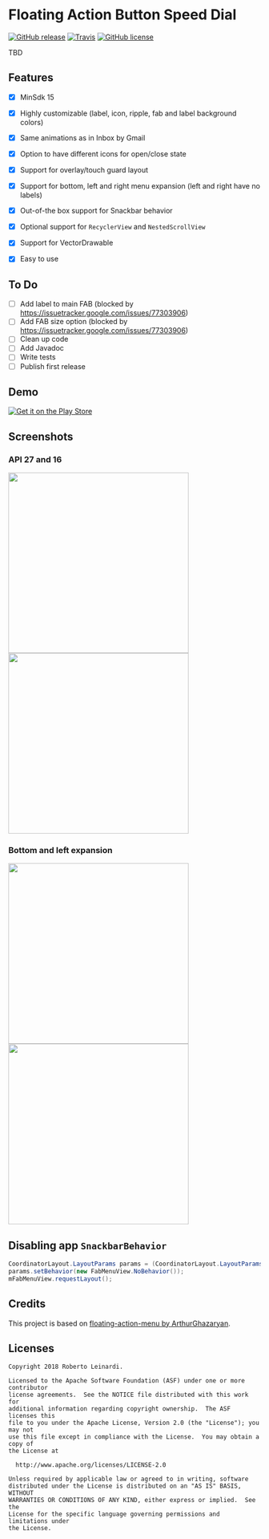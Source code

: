# Floating Action Button Speed Dial

[![GitHub release](https://img.shields.io/github/release/leinardi/FloatingActionButtonSpeedDial.svg?style=plastic)](https://github.com/leinardi/FloatingActionButtonSpeedDial/releases)
[![Travis](https://img.shields.io/travis/leinardi/FloatingActionButtonSpeedDial/master.svg?style=plastic)](https://travis-ci.org/leinardi/FloatingActionButtonSpeedDial)
[![GitHub license](https://img.shields.io/github/license/leinardi/FloatingActionButtonSpeedDial.svg?style=plastic)](https://github.com/leinardi/FloatingActionButtonSpeedDial/blob/master/LICENSE) 

TBD

## Features
- [x] MinSdk 15
- [x] Highly customizable (label, icon, ripple, fab and label background colors) 
- [x] Same animations as in Inbox by Gmail
- [x] Option to have different icons for open/close state
- [x] Support for overlay/touch guard layout
- [x] Support for bottom, left and right menu expansion (left and right have no labels)
- [x] Out-of-the box support for Snackbar behavior
- [x] Optional support for `RecyclerView` and `NestedScrollView`
- [x] Support for VectorDrawable
- [x] Easy to use


## To Do
- [ ] Add label to main FAB (blocked by https://issuetracker.google.com/issues/77303906)
- [ ] Add FAB size option (blocked by https://issuetracker.google.com/issues/77303906)
- [ ] Clean up code 
- [ ] Add Javadoc
- [ ] Write tests
- [ ] Publish first release

## Demo
[![Get it on the Play Store](/art/playstore_getiton.png)](https://play.google.com/store/apps/details?id=com.leinardi.android.speeddial.sample)

## Screenshots
### API 27 and 16
<img src="/art/screenshot_api_27.png" width="360"/> <img src="/art/screenshot_api_16.png" width="360"/>

### Bottom and left expansion
<img src="/art/screenshot_api_27_top_fab_bottom_expansion.png" width="360"/> <img src="/art/screenshot_api_27_bottom_fab_left_expansion.png" width="360"/>


## Disabling app `SnackbarBehavior`
```java
CoordinatorLayout.LayoutParams params = (CoordinatorLayout.LayoutParams) mFabMenuView.getLayoutParams();
params.setBehavior(new FabMenuView.NoBehavior());
mFabMenuView.requestLayout();
```

## Credits

This project is based on [floating-action-menu by ArthurGhazaryan](https://github.com/ArthurGhazaryan/floating-action-menu).

## Licenses

```
Copyright 2018 Roberto Leinardi.

Licensed to the Apache Software Foundation (ASF) under one or more contributor
license agreements.  See the NOTICE file distributed with this work for
additional information regarding copyright ownership.  The ASF licenses this
file to you under the Apache License, Version 2.0 (the "License"); you may not
use this file except in compliance with the License.  You may obtain a copy of
the License at

  http://www.apache.org/licenses/LICENSE-2.0

Unless required by applicable law or agreed to in writing, software
distributed under the License is distributed on an "AS IS" BASIS, WITHOUT
WARRANTIES OR CONDITIONS OF ANY KIND, either express or implied.  See the
License for the specific language governing permissions and limitations under
the License.
```
